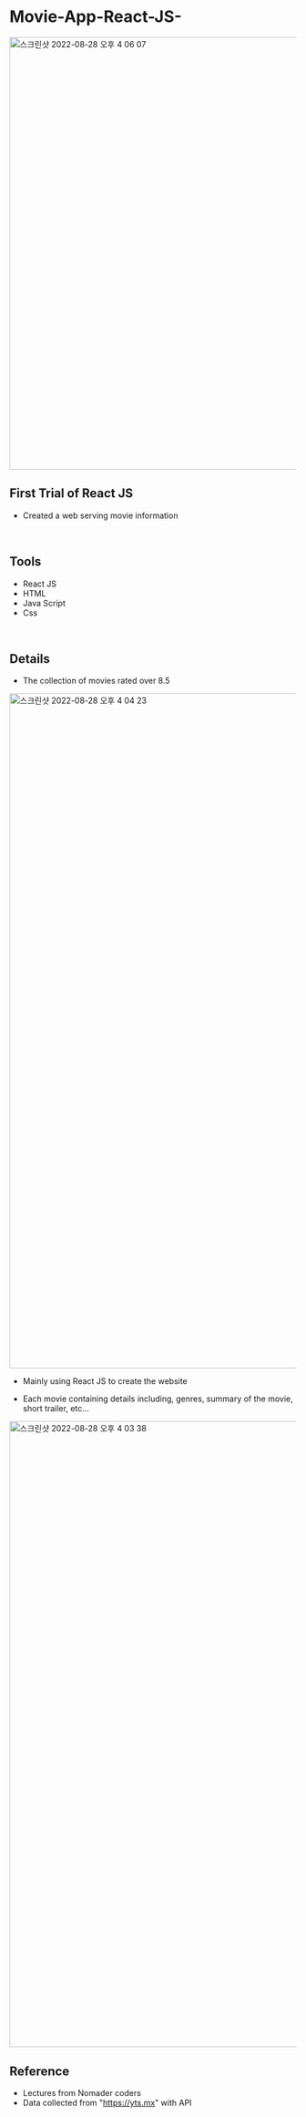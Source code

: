 # Movie-App-React-JS-
<img width="760" alt="스크린샷 2022-08-28 오후 4 06 07" src="https://user-images.githubusercontent.com/97433988/187061963-5f685619-dd8c-440d-9bb5-dc4522d071d0.png">
<br />

## First Trial of React JS
- Created a web serving movie information
<br />

## Tools
- React JS
- HTML
- Java Script
- Css
<br />

## Details
- The collection of movies rated over 8.5
<img width="1186" alt="스크린샷 2022-08-28 오후 4 04 23" src="https://user-images.githubusercontent.com/97433988/187061905-d6cb6f72-ccae-4a32-a126-a3fa3787bc51.png">
<p></p>

- Mainly using React JS to create the website

- Each movie containing details including, genres, summary of the movie, short trailer, etc...
<img width="1100" alt="스크린샷 2022-08-28 오후 4 03 38" src="https://user-images.githubusercontent.com/97433988/187061880-bc48a38f-bed6-4b53-a27c-05f91ab66c95.png">
<br />

## Reference
- Lectures from Nomader coders
- Data collected from "https://yts.mx" with API
